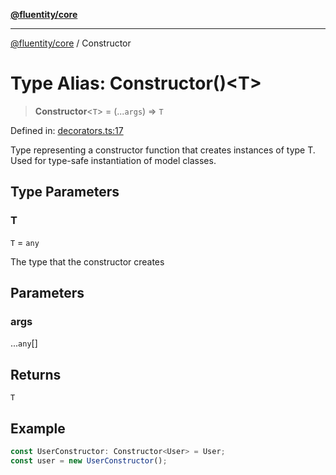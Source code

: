 [**@fluentity/core**](../README.md)

***

[@fluentity/core](../globals.md) / Constructor

# Type Alias: Constructor()\<T\>

> **Constructor**\<`T`\> = (...`args`) => `T`

Defined in: [decorators.ts:17](https://github.com/cedricpierre/fluentity-core/blob/4cf472651f16db0d62330fceca0c892198eabdda/src/decorators.ts#L17)

Type representing a constructor function that creates instances of type T.
Used for type-safe instantiation of model classes.

## Type Parameters

### T

`T` = `any`

The type that the constructor creates

## Parameters

### args

...`any`[]

## Returns

`T`

## Example

```typescript
const UserConstructor: Constructor<User> = User;
const user = new UserConstructor();
```
